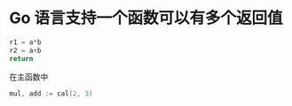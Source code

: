 Go 语言支持一个函数可以有多个返回值
==============================
```go
r1 = a*b
r2 = a+b 
return 
```
在主函数中
```go
mul, add := cal(2, 3)
```